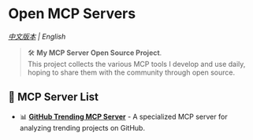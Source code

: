 # Open MCP Servers

*[中文版本](./README_ZH.md) | English*

> 🛠️ **My MCP Server Open Source Project**.  
> This project collects the various MCP tools I develop and use daily, hoping to share them with the community through open source.

## 🚀 MCP Server List

- 📊 **[GitHub Trending MCP Server](./github-trending-mcp/README_en.md)** - A specialized MCP server for analyzing trending projects on GitHub.